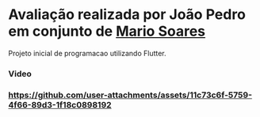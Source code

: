 <h1> Avaliação realizada por João Pedro em conjunto de <a href="https://github.com/mario2805" target="_self" rel="external">Mario Soares</a> </h1>
Projeto inicial de programacao utilizando Flutter.

<h3>Video<h3>

  
https://github.com/user-attachments/assets/11c73c6f-5759-4f66-89d3-1f18c0898192




